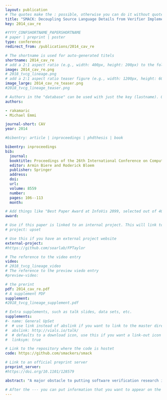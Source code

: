 ```yaml
---
layout: publication
# The quotes make the : possible, otherwise you can do it without quotes
title: "SMACK: Decoupling Source Language Details from Verifier Implementations"
key: 2014_cav_re

#YYYY_CONFSHORTNAME_PAPERSHORTNAME
# paper | preprint | poster
type: conference
redirect_from: /publications/2014_cav_re

# The shortname is used for auto-generated titels
shortname: 2014_cav_re
# add a 2:1 aspect ratio (e.g., width: 400px, height: 200px) to the folder /assets/images/papers/
image: 2014_cav_re.png
# 2018_tvcg_lineage.png
# add a 2:1 aspect ratio teaser figure (e.g., width: 1200px, height: 600px) to the folder /assets/images/papers/
image_large: 2014_cav_re_teaser.png
#2018_tvcg_lineage_teaser.png

# Authors in the "database" can be used with just the key (lastname). Others can be written properly.
authors:

- rakamaric
- Michael Emmi

journal-short: CAV
year: 2014

#bibentry: article | inproceedings | phdthesis | book

bibentry: inproceedings
bib:
  journal:
  booktitle: Proceedings of the 26th International Conference on Computer Aided Verification (CAV)
  editor: Armin Biere and Roderick Bloem
  publisher: Springer
  address: 
  doi:
  url: 
  volume: 8559
  number: 
  pages: 106--113
  month: 

# Add things like "Best Paper Award at InfoVis 2099, selected out of 4000 submissions"
award:

# Use if this paper is linked to an internal project. This will link to the project site
# project: upset

# Use this if you have an external project website
external-project: 
#https://github.com/soarlab/FPTaylor

# The reference to the video entry
video:
# 2018_tvcg_lineage_video
# The reference to the preview viedo entry
#preview-video:

# the prerint
pdf: 2014_cav_re.pdf
# A supplement PDF
supplement: 
#2018_tvcg_lineage_supplement.pdf

# Extra supplements, such as talk slides, data sets, etc.
supplements:
#- name: General UpSet
#  # use link instead of abslink if you want to link to the master directory
#  abslink: http://vials.io/talk/
#  # defaults to a download icon, use this if you want a link-out icon
#  linksym: true

# Link to the repository where the code is hostet
code: https://github.com/smackers/smack

# Link to an official preprint server
preprint_server: 
#https://doi.org/10.1101/128579

abstract: "A major obstacle to putting software verification research into practice is the high cost of developing the infrastructure enabling the application of verification algorithms to actual production code, in all of its complexity. Handling an entire programming language is a huge endeavor that few researchers are willing to undertake; even fewer could invest the effort to implement a verification algorithm for many source languages. To decouple the implementations of verification algorithms from the details of source languages, and enable rapid prototyping on production code, we have developed SMACK. At its core, SMACK is a translator from the LLVM intermediate representation (IR) into the Boogie intermediate verification language (IVL). Sourcing LLVM exploits an increasing number of compiler front ends, optimizations, and analyses. Targeting Boogie exploits a canonical platform which simplifies the implementation of algorithms for verification, model checking, and abstract interpretation. Our initial experience in verifying C-language programs is encouraging: SMACK is competitive in SV-COMP benchmarks, is able to translate large programs (100 KLOC), and is being used in several verification research prototypes."

# After the --- you can put information that you want to appear on the website using markdown formatting or HTML. A good example are acknowledgements, extra references, an erratum, etc.
---
```

